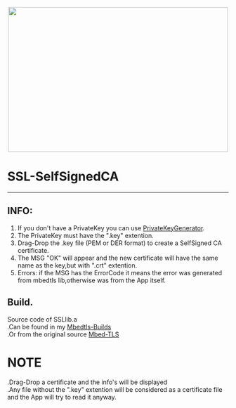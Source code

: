 <p align="center">
<img align="center" width="500" height="330" src="https://raw.githubusercontent.com/AM71113363/SSL-SelfSignedCA/master/info.png">
</p>

# SSL-SelfSignedCA
-----

## INFO:<br>
1. If you don't have a PrivateKey you can use [PrivateKeyGenerator](https://github.com/AM71113363/SSL-PrivateKeyGenerator).<br>
2. The PrivateKey must have the ".key" extention.<br>
3. Drag-Drop the .key file (PEM or DER format) to create a SelfSigned CA certificate.<br>
4. The MSG "OK" will appear and the new certificate will have the same name as the key,but with ".crt" extention.<br>
5. Errors: if the MSG has the ErrorCode it means the error was generated from mbedtls lib,otherwise was from the App itself.<br>

## Build.
Source code of SSLlib.a<br>
.Can be found in my [Mbedtls-Builds](https://github.com/AM71113363/Mbedtls-Builds)<br>
.Or from the original source [Mbed-TLS](https://github.com/Mbed-TLS/mbedtls)<br>

# NOTE
.Drag-Drop a certificate and the info's will be displayed<br>
.Any file without the ".key" extention will be considered as a certificate file and the App will try to read it anyway.<br>

